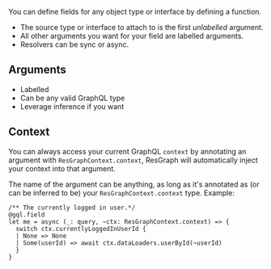 You can define fields for any object type or interface by defining a function.

- The source type or interface to attach to is the first _unlabelled_ argument.
- All other arguments you want for your field are labelled arguments.
- Resolvers can be sync or async.

## Arguments

- Labelled
- Can be any valid GraphQL type
- Leverage inference if you want

## Context

You can always access your current GraphQL `context` by annotating an argument with `ResGraphContext.context`, ResGraph will automatically inject your context into that argument.

The name of the argument can be anything, as long as it's annotated as (or can be inferred to be) your `ResGraphContext.context` type. Example:

```rescript
/** The currently logged in user.*/
@gql.field
let me = async (_: query, ~ctx: ResGraphContext.context) => {
  switch ctx.currentlyLoggedInUserId {
  | None => None
  | Some(userId) => await ctx.dataLoaders.userById(~userId)
  }
}
```
